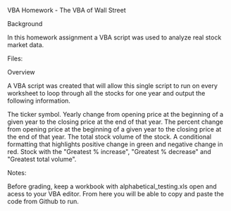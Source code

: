 VBA Homework - The VBA of Wall Street

Background 

In this homework assignment a VBA script was used to analyze real stock market data.

Files:

Overview

A VBA script was created that will allow this single script to run on every worksheet to loop through all the stocks for one year and output the following information.

The ticker symbol.
Yearly change from opening price at the beginning of a given year to the closing price at the end of that year.
The percent change from opening price at the beginning of a given year to the closing price at the end of that year.
The total stock volume of the stock.
A conditional formatting that highlights positive change in green and negative change in red.
Stock with the "Greatest % increase", "Greatest % decrease" and "Greatest total volume". 

Notes:

Before grading, keep a workbook with alphabetical_testing.xls open and acess to your VBA editor.
From here you will be able to copy and paste the code from Github to run. 
